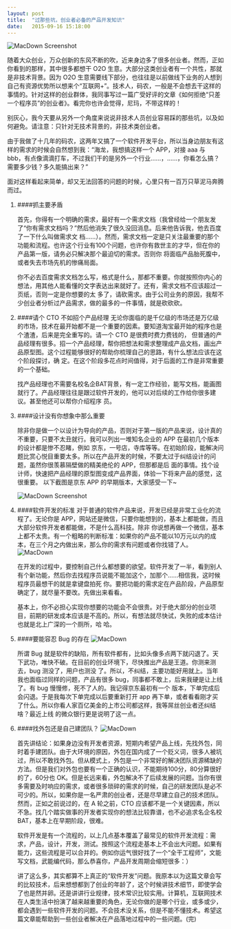 ```yaml
---
layout: post
title:  "过那些坑，创业者必备的产品开发知识"
date:   2015-09-16 15:18:00
---
```


![MacDown Screenshot](https://dn-coding-net-production-pp.qbox.me/80850b36-2949-49f6-9f54-82134963c211.png)

随着大众创业，万众创新的东风不断的吹，近来身边多了很多创业者。然而，正如你看到的那样，其中很多都想干 O2O 生意。大部分这类创业者有一个共性，那就是非技术背景。因为 O2O 生意需要线下部分，也往往是以前做线下业务的人想到自己有资源优势所以想来个“互联网+”。技术人，码农，一般是不会想去干这样的事情的。针对这样的创业群体，我同事写过一篇广受好评的文章《如何拒绝“只差一个程序员”的创业者》。看完你也许会觉得，尼玛，不带这样的！

别灰心，我今天要从另外一个角度来说说非技术人员创业容易踩的那些坑，以及如何避免。请注意：只针对无技术背景的，非技术类创业者。

由于我做了十几年的码农，这两年又搞了一个软件开发平台，所以当身边朋友有这样的需求的时候会自然想到我：“海龙，我想搞这样一个 APP，对接 aaa 与 bbb，有点像滴滴打车，不过我们干的是另外一个行业……，……，你看怎么搞？需要多少钱？多久能搞出来？”

面对这样看起来简单，却又无法回答的问题的时候，心里只有一百万只草泥马奔腾而过。

1. ####抓主要矛盾

	首先，你得有一个明确的需求，最好有一个需求文档（我曾经给一个朋友发了“你有需求文档吗？”然后他消失了很久没回消息。后来他告诉我，他去百度了一下什么叫做需求文	档……）。然而，需求文档一定是只关注最重要的那个功能和流程。也许这个行业有100个问题，也许你有救世主的才华，但在你的产品第一版，请务必只解决那个最迫切的需求。否则你	将面临产品胎死腹中，或者失去市场先机的惨痛局面。
	
	你不必去百度需求文档怎么写，格式是什么，那都不重要。你就按照你内心的想法，用其他人能看懂的文字表达出来就好了。还有，需求文档不应该超过一页纸，否则一定是你想要的太	多了，请砍需求。由于公司业务的原因，我帮不少创业者分析过产品需求，做的最多的一件事情，就是砍砍砍。

2. ####请个 CTO 不如招个产品经理
	无论你面临的是千亿级的市场还是万亿级的市场，技术在最开始都不是一个重要的因素。要知道淘宝最开始的程序也是个渣渣，后来是完全重写的。请一个 CTO 是很费时费力费钱的，	但普通的产品经理有很多。招一个产品经理，帮你把想法和需求整理成产品文档，画出产品原型图。这个过程能够很好的帮助你梳理自己的思路，有什么想法应该在这个阶段探讨，确	定。在这个阶段多花点时间值得，对于后面的工作是非常重要的一个基础。

	找产品经理也不需要名校名企BAT背景，有一定工作经验，能写文档，能画图就行了。产品经理往往是跟过软件开发的，他可以对后续的工作给你很多建议。甚至他还可以帮你介绍程序	员。

3. ####设计没有你想象中那么重要

	除非你是做一个以设计为导向的产品，否则对于第一版的产品来说，设计真的不重要，只要不太丑就行。我可以列出一堆知名企业的 APP 在最初几个版本的设计都是惨不忍睹，例如 	京东，一号店，寺库等等。在初始阶段，能解决问题比赏心悦目重要太多。所以在产品开发的时候，不要太过于纠结设计的问题，虽然你很羡慕隔壁做的精美绝伦的 APP，但那都是后	面的事情。找个设计师，快速把产品经理的原型图变成产品界面，体验一下将来产品的感觉，这很重要。
	以下截图是京东 APP 的早期版本，大家感受一下~

	![MacDown Screenshot](https://dn-coding-net-production-pp.qbox.me/a05c1b60-e7c0-4e0c-8d0c-a4fc80438074.png)

4. ####软件开发的标准
	对于普通的软件产品来说，开发已经是非常工业化的流程了。无论你是 APP，网站还是微信，只要你能想到的，基本上都能做，而且大部分软件开发者都能做，不是什么高科技。除非	你说想再做一个微信，基本上都不太贵。有一个粗略的判断标准：如果你的产品不能以10万元以内的成本，在三个月之内做出来，那么你的需求有问题或者你找错了人。
	![MacDown](https://dn-coding-net-production-pp.qbox.me/004f8af4-bb02-43c9-8f2b-62309d426182.png)

	在开发的过程中，要控制自己什么都想要的欲望。软件开发了一半，看到别人有个新功能，然后你去找程序员说能不能加这个，加那个……相信我，这时候程序员最想干的就是拿键盘拍死	你。要把功能的需求定在产品阶段，产品原型确定了，就尽量不要改。先做出来看看。

	基本上，你不必担心实现你想要的功能会不会很贵。对于绝大部分的创业项目，前期的研发成本应该是不高的。所以，有想法就尽快试，失败的成本估计也就是北上广深的一个厕所，哈	哈。

5. ####要能容忍 Bug 的存在
	![MacDown](https://dn-coding-net-production-pp.qbox.me/d826ca6d-0618-462a-8845-e2bf9da9cc00.png)
	
	所谓 Bug 就是软件的缺陷，所有软件都有，比如头像多点两下就闪退了。天下武功，唯快不破。在目前的创业环境下，尽快推出产品是王道。你测来测去，bug 测没了，用户也测没	了。所以，不纠结，主要功能好用就上。当年我也面临过同样的问题，产品有很多 bug，同事都不敢上，后来我硬是让上线了。有 bug 慢慢修，死不了人的。我记得京东最初有一个	版本，下单完成后会闪退。于是我每次下单完成以后要重新打开 app 再下单，或者看看刚才买了什么。所以你看人家百亿美金的上市公司都这样，我等屌丝创业者还纠结啥？最近上线	的微众银行更是说明了这一点。

6. ####找外包还是自己建团队？
![MacDown](https://dn-coding-net-production-pp.qbox.me/8c93bfa6-c5ec-4aa0-9009-2a542cb455e6.png)

	首先讲结论：如果身边没有开发者资源，短期内希望产品上线，先找外包，同时着手建团队。由于大环境的原因，外包在国内成了一个贬义词，很多人被坑过，所以不敢找外包。但从模式上，外包是一个非常好的解决团队资源稀缺的方法。但是我们对外包也要有一个正确的认识，不能期待100分，80分算很好的了，60分也 OK。但是长远来看，外包解决不了后续发展的问题。当你有很多需要及时响应的需求，或者很多琐碎的需求的时候，自己的研发团队是必不可少的。所以，如果你是一名严肃的创业者，还是尽早建立自己的技术团队。然而，正如之前说过的，在 A 轮之前，CTO 应该都不是一个关键因素，所以不急。找几个踏实做事的开发者实现你的想法比较靠谱，也不必追求名企名校BAT，基本上在早期阶段，很难。

	软件开发是有一个流程的，以上几点基本覆盖了最常见的软件开发流程：需求，产品，设计，开发，测试。按照这个流程走基本上不会出大问题。如果有能力，这些流程是可以合并的。例如你运气很好找了一个“全干工程师”，文能写文档，武能编代码，那么恭喜你，产品开发周期会缩短很多：）

	讲了这么多，其实都算不上真正的“软件开发”问题。我原本以为这篇文章会写的比较技术，后来想想都到了创业的年龄了，这个时候讲技术细节，即使学会了也是然并卵。还是讲讲行业规律，技术常识比较实用。计算机，互联网技术在人类生活中扮演了越来越重要的角色，无论你做的是哪个行业，或多或少，都会遇到一些软件开发的问题。不会技术没关系，但是不能不懂技术。希望这篇文章能帮助到一些创业者解决在产品落地过程中的一些问题。(完)